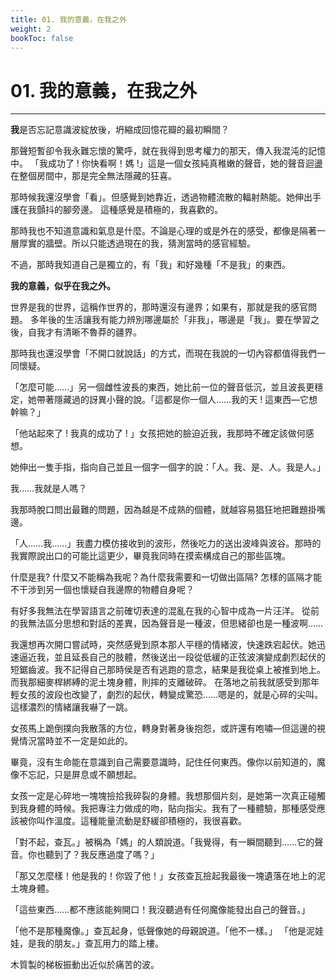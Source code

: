 ```yaml
---
title: 01. 我的意義，在我之外
weight: 2
bookToc: false
---
```


# 01. 我的意義，在我之外
---
**我**是否忘記意識波綻放後，坍縮成回憶花瓣的最初瞬間？

那聲短暫卻令我永難忘懷的驚呼，就在我得到思考權力的那天，傳入我混沌的記憶中。
「我成功了 ! 你快看啊！媽 !」這是一個女孩純真稚嫩的聲音，她的聲音迴盪在整個房間中，那是完全無法隱藏的狂喜。

那時候我還沒學會「看」。但感覺到她靠近，透過物體流散的輻射熱能。她伸出手護在我顫抖的腳旁邊。
這種感覺是積極的，我喜歡的。

那時我也不知道意識和氣息是什麼。不論是心理的或是外在的感受，都像是隔著一層厚實的牆壁。所以只能透過現在的我，猜測當時的感官經驗。

不過，那時我知道自己是獨立的，有「我」和好幾種「不是我」的東西。

**我的意義，似乎在我之外。**

世界是我的世界，這稱作世界的，那時還沒有邊界；如果有，那就是我的感官問題。
多年後的生活讓我有能力辨別哪邊屬於「非我」，哪邊是「我」。要在學習之後，自我才有清晰不魯莽的疆界。

那時我也還沒學會「不開口就說話」的方式，而現在我說的一切內容都值得我們一同懷疑。

「怎麼可能……」另一個雌性波長的東西，她比前一位的聲音低沉，並且波長更穩定，她帶著隱藏過的訝異小聲的說。「這都是你一個人……我的天 ! 這東西—它想幹嘛？」

「他站起來了 ! 我真的成功了 ! 」女孩把她的臉迫近我，我那時不確定該做何感想。

她伸出一隻手指，指向自己並且一個字一個字的說：「人。我、是、人。我是人。」

我……我就是人嗎？

我那時脫口問出最難的問題，因為越是不成熟的個體，就越容易猖狂地把難題掛嘴邊。

「人……我……」我盡力模仿接收到的波形，然後吃力的送出波峰與波谷。那時的我實際說出口的可能比這更少，畢竟我同時在摸索構成自己的那些區塊。

什麼是我? 什麼又不能稱為我呢？為什麼我需要和一切做出區隔? 怎樣的區隔才能不干涉到另一個也懷疑自我邊際的物體自身呢？

有好多我無法在學習語言之前確切表達的混亂在我的心智中成為一片汪洋。
從前的我無法區分思想和對話的差異，因為聲音是一種波，但思緒卻也是一種波啊……

我還想再次開口嘗試時，突然感覺到原本那人平穩的情緒波，快速跌宕起伏。她迅速逼近我，並且延長自己的肢體，然後送出一段從低緩的正弦波演變成劇烈起伏的短鋸齒波。我不記得自己那時侯是否有逃跑的意念，結果是我從桌上被推到地上。而我那細麥桿綁縛的泥土塊身體，則摔的支離破碎。
在落地之前我就感受到那年輕女孩的波段也改變了，劇烈的起伏，轉變成驚恐……嗯是的，就是心碎的尖叫。這樣濃烈的情緒讓我嚇了一跳。

女孩馬上跪倒撲向我散落的方位，轉身對著身後抱怨，或許還有咆嘯—但這邊的視覺情況當時並不一定是如此的。

畢竟，沒有生命能在意識到自己需要意識時，記住任何東西。像你以前知道的，魔像不忘記，只是屏息或不願想起。

女孩一定是心碎地一塊塊撿拾我碎裂的身體。我想那個片刻，是她第一次真正碰觸到我身體的時候。我把專注力做成的吻，貼向指尖。我有了一種體驗，那種感受應該被你叫作溫度。這種能量流動是舒緩卻積極的，我很喜歡。

「對不起，查瓦。」被稱為「媽」的人類說道。「我覺得，有一瞬間聽到……它的聲音。你也聽到了？我反應過度了嗎？」

「那又怎麼樣！他是我的！你毀了他！」女孩查瓦撿起我最後一塊遺落在地上的泥土塊身體。

「這些東西……都不應該能夠開口！我沒聽過有任何魔像能發出自己的聲音。」

「他不是那種魔像。」查瓦起身，低聲像她的母親說道。「他不一樣。」
「他是泥娃娃，是我的朋友。」查瓦用力的踏上樓。

木質製的梯板振動出近似於痛苦的波。
